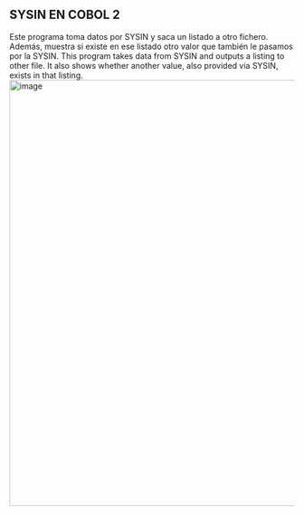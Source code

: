 
## SYSIN EN COBOL 2
Este programa toma datos por SYSIN y saca un listado a otro fichero. Además, muestra si existe en ese listado otro valor que también le pasamos por la SYSIN. This program takes data from SYSIN and outputs a listing to other file. It also shows whether another value, also provided via SYSIN, exists in that listing.
<img width="1321" height="753" alt="image" src="https://github.com/user-attachments/assets/b4dab0da-e950-461e-9811-674c0bc14c97" />
